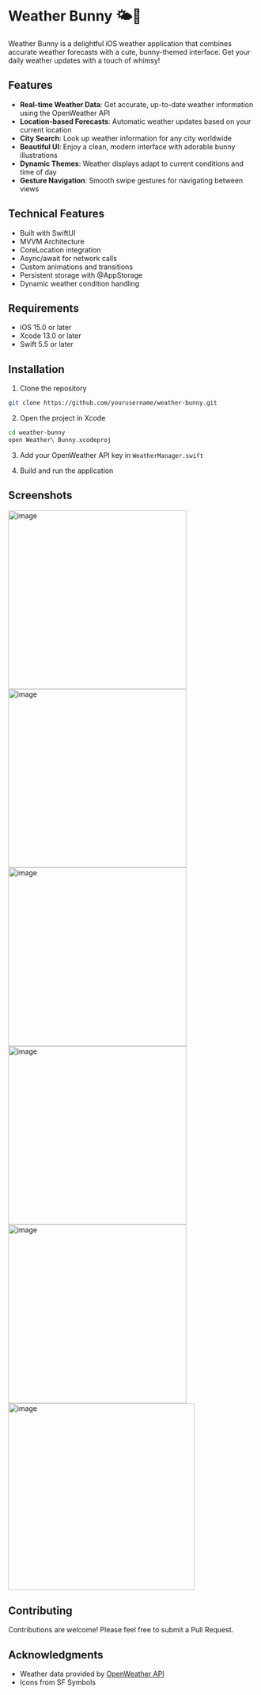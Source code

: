 # Weather Bunny 🌤️🐰

Weather Bunny is a delightful iOS weather application that combines accurate weather forecasts with a cute, bunny-themed interface. Get your daily weather updates with a touch of whimsy!

## Features

- **Real-time Weather Data**: Get accurate, up-to-date weather information using the OpenWeather API
- **Location-based Forecasts**: Automatic weather updates based on your current location
- **City Search**: Look up weather information for any city worldwide
- **Beautiful UI**: Enjoy a clean, modern interface with adorable bunny illustrations
- **Dynamic Themes**: Weather displays adapt to current conditions and time of day
- **Gesture Navigation**: Smooth swipe gestures for navigating between views

## Technical Features

- Built with SwiftUI
- MVVM Architecture
- CoreLocation integration
- Async/await for network calls
- Custom animations and transitions
- Persistent storage with @AppStorage
- Dynamic weather condition handling

## Requirements

- iOS 15.0 or later
- Xcode 13.0 or later
- Swift 5.5 or later

## Installation

1. Clone the repository
```bash
git clone https://github.com/yourusername/weather-bunny.git
```

2. Open the project in Xcode
```bash
cd weather-bunny
open Weather\ Bunny.xcodeproj
```

3. Add your OpenWeather API key in `WeatherManager.swift`

4. Build and run the application

## Screenshots
<img width="360" alt="image" src="https://github.com/user-attachments/assets/f904f67b-cc3b-4caa-807c-3241dd1b23cb" />
<img width="360" alt="image" src="https://github.com/user-attachments/assets/a0dd6ed8-9cb5-4869-be56-02ab530512b6" />
<img width="360" alt="image" src="https://github.com/user-attachments/assets/b80b1653-ff1d-4ce6-9676-911dd06d4548" />
<img width="360" alt="image" src="https://github.com/user-attachments/assets/cdc7f144-4fb2-4991-aadc-7b3af74e3e4e" />
<img width="360" alt="image" src="https://github.com/user-attachments/assets/a8a42593-78a9-4386-bc0e-57246adc5423" />
<img width="377" alt="image" src="https://github.com/user-attachments/assets/46629857-f48d-417f-a72b-393343131d27" />

## Contributing

Contributions are welcome! Please feel free to submit a Pull Request.


## Acknowledgments

- Weather data provided by [OpenWeather API](https://openweathermap.org/api)
- Icons from SF Symbols


